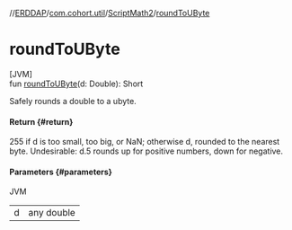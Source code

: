 //[ERDDAP](../../../index.md)/[com.cohort.util](../index.md)/[ScriptMath2](index.md)/[roundToUByte](round-to-u-byte.md)

# roundToUByte

[JVM]\
fun [roundToUByte](round-to-u-byte.md)(d: Double): Short

Safely rounds a double to a ubyte.

#### Return {#return}

255 if d is too small, too big, or NaN; otherwise d, rounded to the nearest byte. Undesirable: d.5 rounds up for positive numbers, down for negative.

#### Parameters {#parameters}

JVM

| | |
|---|---|
| d | any double |